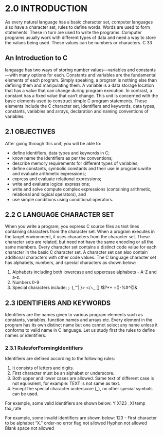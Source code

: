# 2.0 INTRODUCTION
As every natural language has a basic character set, computer languages also have a character set, rules to define words. Words are used to form statements. These in turn are used to write the programs.
Computer programs usually work with different types of data and need a way to store the values being used. These values can be numbers or characters. C
33
    
## An Introduction to C
language has two ways of storing number values—variables and constants—with many options for each. Constants and variables are the fundamental elements of each program. Simply speaking, a program is nothing else than defining them and manipulating them.
A variable is a data storage location that has a value that can change during program execution. In contrast, a constant has a fixed value that can’t change.
This unit is concerned with the basic elements used to construct simple C program statements. These elements include the C character set, identifiers and keywords, data types, constants, variables and arrays, declaration and naming conventions of variables.

## 2.1 OBJECTIVES
After going through this unit, you will be able to:
- define identifiers, data types and keywords in C;
- know name the identifiers as per the conventions;
- describe memory requirements for different types of variables;
- define constants, symbolic constants and their use in programs.write and
evaluate arithmetic expressions;
- express and evaluate relational expressions;
- write and evaluate logical expressions;
- write and solve compute complex expressions (containing arithmetic, relational
and logical operators), and
- use simple conditions using conditional operators.


## 2.2 C LANGUAGE CHARACTER SET
When you write a program, you express C source files as text lines containing characters from the character set. When a program executes in the target environment, it uses characters from the character set. These character sets are related, but need not have the same encoding or all the same members.
Every character set contains a distinct code value for each character in the basic C character set. A character set can also contain additional characters with other code values. The C language character set has alphabets, numbers, and special characters as shown below:
1. Alphabets including both lowercase and uppercase alphabets - A-Z and a-z.
2. Numbers 0-9
3. Special characters include:
;: {,‘“|
}> </\~_
[] !$?*+ =()-%#^@&

## 2.3 IDENTIFIERS AND KEYWORDS
Identifiers are the names given to various program elements such as constants, variables, function names and arrays etc. Every element in the program has its own distinct name but one cannot select any name unless it conforms to valid name in C language. Let us study first the rules to define names or identifiers.
### 2.3.1 RulesforFormingIdentifiers
Identifiers are defined according to the following rules:
1. It consists of letters and digits.
2. First character must be an alphabet or underscore.
3. Both upper and lower cases are allowed. Same text of different case is not
equivalent, for example: TEXT is not same as text.
4. Except the special character underscore (_), no other special symbols can
be used.

For example, some valid identifiers are shown below:
Y X123 _XI temp tax_rate

For example, some invalid identifiers are shown below:
123 - First character to be alphabet
“X.” order-no error flag
 not allowed
Hyphen not allowed Blank space not allowed